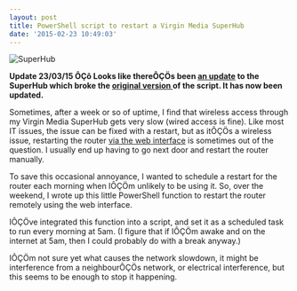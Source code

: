```yaml
---
layout: post
title: PowerShell script to restart a Virgin Media SuperHub
date: '2015-02-23 10:49:03'
---
```



![SuperHub](/content/images/2016/01/er_photo_141727.jpg)

**Update 23/03/15 ÔÇô Looks like thereÔÇÖs been [an update](http://community.virginmedia.com/t5/Set-up/Super-Hub-1-amp-Super-Hub-2ac-New-Firmware/td-p/2777016) to the SuperHub which broke the [original version ](https://gist.github.com/GuruAnt/6bff34ad037275723969/d2555a9265baaf1b735d2a6b2aaeadb12a63d2b3) of the script. It has now been updated.**

Sometimes, after a week or so of uptime, I find that wireless access through my Virgin Media SuperHub gets very slow (wired access is fine). Like most IT issues, the issue can be fixed with a restart, but as itÔÇÖs a wireless issue, restarting the router [via the web interface](http://help.virginmedia.com/system/selfservice.controller?CMD=VIEW_ARTICLE&ARTICLE_ID=138977&CURRENT_CMD=SEARCH&CONFIGURATION=1001&PARTITION_ID=1&USERTYPE=1&LANGUAGE=en&COUNTY=us&VM_CUSTOMER_TYPE=Cable) is sometimes out of the question. I usually end up having to go next door and restart the router manually.

To save this occasional annoyance, I wanted to schedule a restart for the router each morning when IÔÇÖm unlikely to be using it. So, over the weekend, I wrote up this little PowerShell function to restart the router remotely using the web interface.

<script src="https://gist.github.com/GuruAnt/6bff34ad037275723969.js"></script>

IÔÇÖve integrated this function into a script, and set it as a scheduled task to run every morning at 5am. (I figure that if IÔÇÖm awake and on the internet at 5am, then I could probably do with a break anyway.)

IÔÇÖm not sure yet what causes the network slowdown, it might be interference from a neighbourÔÇÖs network, or electrical interference, but this seems to be enough to stop it happening.


